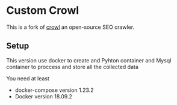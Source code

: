 # Custom Crowl
This is a fork of  [crowl](https://gitlab.com/crowltech/crowl) an open-source SEO crawler.  

## Setup

This version use docker to create and Pyhton container and Mysql container to proccess and store all the collected data

You need at least 
- docker-compose version 1.23.2
- Docker version 18.09.2
